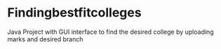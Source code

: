 # Findingbestfitcolleges
Java Project with GUI interface to find the desired college by uploading marks and desired branch
